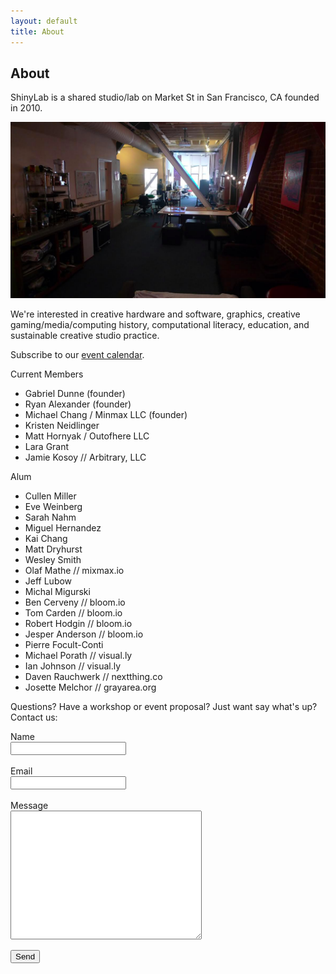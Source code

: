 ```yaml
---
layout: default
title: About
---
```


## About

ShinyLab is a shared studio/lab on Market St in San Francisco, CA founded in 2010.

![](media/shinylab1.png)

We're interested in creative hardware and software, graphics, creative gaming/media/computing history, computational literacy, education, and sustainable creative studio practice.

Subscribe to our [event calendar](https://calendar.google.com/calendar/embed?src=gip0jbfv4sf08fb1rq14moicnc%40group.calendar.google.com&ctz=America/Los_Angeles).

Current Members

  - Gabriel Dunne (founder)
  - Ryan Alexander (founder)
  - Michael Chang / Minmax LLC (founder)
  - Kristen Neidlinger  
  - Matt Hornyak / Outofhere LLC 
  - Lara Grant
  - Jamie Kosoy // Arbitrary, LLC

Alum

  - Cullen Miller  
  - Eve Weinberg      
  - Sarah Nahm
  - Miguel Hernandez
  - Kai Chang
  - Matt Dryhurst
  - Wesley Smith
  - Olaf Mathe // mixmax.io
  - Jeff Lubow
  - Michal Migurski
  - Ben Cerveny // bloom.io
  - Tom Carden // bloom.io
  - Robert Hodgin // bloom.io
  - Jesper Anderson // bloom.io  
  - Pierre Focult-Conti
  - Michael Porath // visual.ly
  - Ian Johnson // visual.ly
  - Daven Rauchwerk // nextthing.co
  - Josette Melchor // grayarea.org

Questions? Have a workshop or event proposal? Just want say what's up? Contact us:

<form action="https://getsimpleform.com/messages?form_api_token=a06352945bf551c681b6f94e904fa45b" method="post">
  <!-- the redirect_to is optional, the form will redirect to the referrer on submission -->
  <input type='hidden' name='redirect_to' value='http://lab.shiny.ooo/about-submitted.html' />
  <!-- all your input fields here.... -->

  Name<br /><input name='name' type='text' /><br /><br />
  Email<br /><input name='email' type='text' /><br /><br />
  Message<br /><textarea name="message" style="width:300px;height:200px;"></textarea><br />

  <input type='submit' value='Send' />

  <br /><br /><br />

</form>
